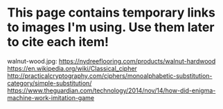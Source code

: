 # This page contains temporary links to images I'm using. Use them later to cite each item!

walnut-wood.jpg: https://nydreeflooring.com/products/walnut-hardwood
https://en.wikipedia.org/wiki/Classical_cipher
http://practicalcryptography.com/ciphers/monoalphabetic-substitution-category/simple-substitution/
https://www.theguardian.com/technology/2014/nov/14/how-did-enigma-machine-work-imitation-game